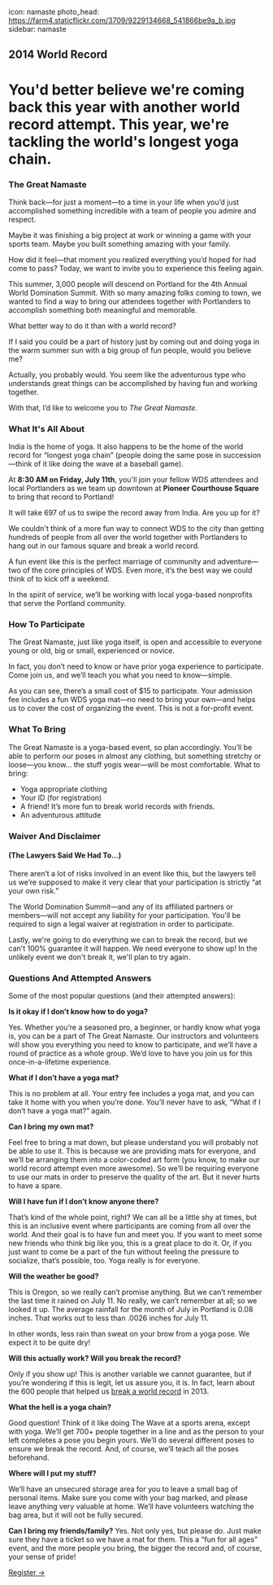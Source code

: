 icon: namaste
photo_head: https://farm4.staticflickr.com/3709/9229134668_541866be9a_b.jpg
sidebar: namaste

## 2014 World Record

# You'd better believe we're coming back this year with another world record attempt. This year, we're tackling the world's longest yoga chain.

<a name="namaste"></a>

<div class="zig-zags_blue"></div>

### The Great Namaste

Think back—for just a moment—to a time in your life when you’d just accomplished something incredible with a team of people you admire and respect.

Maybe it was finishing a big project at work or winning a game with your sports team. Maybe you built something amazing with your family.

How did it feel—that moment you realized everything you’d hoped for had come to pass?
Today, we want to invite you to experience this feeling again.

This summer, 3,000 people will descend on Portland for the 4th Annual World Domination Summit. With so many amazing folks coming to town, we wanted to find a way to bring our attendees together with Portlanders to accomplish something both meaningful and memorable.

What better way to do it than with a world record?

If I said you could be a part of history just by coming out and doing yoga in the warm summer sun with a big group of fun people, would you believe me?

Actually, you probably would. You seem like the adventurous type who understands great things can be accomplished by having fun and working together.

With that, I’d like to welcome you to *The Great Namaste*.

<a name="about"></a>

<div class="line-canvas"></div>

### What It's All About

India is the home of yoga. It also happens to be the home of the world record for “longest yoga chain” (people doing the same pose in succession—think of it like doing the wave at a baseball game).

At **8:30 AM on Friday, July 11th**, you'll join your fellow WDS attendees and local Portlanders as we team up downtown at **Pioneer Courthouse Square** to bring that record to Portland!

It will take 697 of us to swipe the record away from India. Are you up for it?

We couldn't think of a more fun way to connect WDS to the city than getting hundreds of people from all over the world together with Portlanders to hang out in our famous square and break a world record.

A fun event like this is the perfect marriage of community and adventure—two of the core principles of WDS. Even more, it’s the best way we could think of to kick off a weekend.

In the spirit of service, we’ll be working with local yoga-based nonprofits that serve the Portland community.

<a name="participate"></a>

<div class="line-canvas"></div>

### How To Participate

The Great Namaste, just like yoga itself, is open and accessible to everyone young or old, big or small, experienced or novice.

In fact, you don’t need to know or have prior yoga experience to participate. Come join us, and we’ll teach you what you need to know—simple.

As you can see, there’s a small cost of $15 to participate. Your admission fee includes a fun WDS yoga mat—no need to bring your own—and helps us to cover the cost of organizing the event. This is not a for-profit event.

<a name="bring"></a>

<div class="line-canvas"></div>

### What To Bring
The Great Namaste is a yoga-based event, so plan accordingly. You’ll be able to perform our poses in almost any clothing, but something stretchy or loose—you know… the stuff yogis wear—will be most comfortable.
What to bring:
* Yoga appropriate clothing
* Your ID (for registration)
* A friend! It’s more fun to break world records with friends.
* An adventurous attitude

<a name="waiver"></a>

<div class="line-canvas"></div>

### Waiver And Disclaimer
#### (The Lawyers Said We Had To…)

There aren’t a lot of risks involved in an event like this, but the lawyers tell us we’re supposed to make it very clear that your participation is strictly “at your own risk.”

The World Domination Summit—and any of its affiliated partners or members—will not accept any liability for your participation. You'll be required to sign a legal waiver at registration in order to participate.

Lastly, we're going to do everything we can to break the record, but we can't 100% guarantee it will happen. We need everyone to show up! In the unlikely event we don't break it, we'll plan to try again.

<a name="faq"></a>

<div class="line-canvas"></div>

### Questions And Attempted Answers

Some of the most popular questions (and their attempted answers):

**Is it okay if I don’t know how to do yoga?**

Yes. Whether you’re a seasoned pro, a beginner, or hardly know what yoga is, you can be a part of The Great Namaste. Our instructors and volunteers will show you everything you need to know to participate, and we’ll have a round of practice as a whole group. We’d love to have you join us for this once-in-a-lifetime experience.

**What if I don’t have a yoga mat?**

This is no problem at all. Your entry fee includes a yoga mat, and you can take it home with you when you’re done. You’ll never have to ask, “What if I don’t have a yoga mat?” again.

**Can I bring my own mat?**

Feel free to bring a mat down, but please understand you will probably not be able to use it. This is because we are providing mats for everyone, and we’ll be arranging them into a color-coded  art form (you know, to make our world record attempt even more awesome). So we’ll be requiring everyone to use our mats in order to preserve the quality of the art. But it never hurts to have a spare.

**Will I have fun if I don’t know anyone there?**

That’s kind of the whole point, right? We can all be a little shy at times, but this is an inclusive event where participants are coming from all over the world. And their goal is to have fun and meet you.
If you want to meet some new friends who think big like you, this is a great place to do it. Or, if you just want to come be a part of the fun without feeling the pressure to socialize, that’s possible, too. Yoga really is for everyone.

**Will the weather be good?**

This is Oregon, so we really can’t promise anything. But we can’t remember the last time it rained on July 11. No really, we can’t remember at all; so we looked it up. The average rainfall for the month of July in Portland is 0.08 inches. That works out to less than .0026 inches for July 11.

In other words, less rain than sweat on your brow from a yoga pose. We expect it to be quite dry!

**Will this actually work? Will you break the record?**

Only if you show up! This is another variable we cannot guarantee, but if you’re wondering if this is legit, let us assure you, it is. In fact, learn about the 600 people that helped us [break a world record](/2013-world-record) in 2013.

**What the hell is a yoga chain?**

Good question! Think of it like doing The Wave at a sports arena, except with yoga. We’ll get 700+ people together in a line and as the person to your left completes a pose you begin yours. We’ll do several different poses to ensure we break the record. And, of course, we’ll teach all the poses beforehand.

**Where will I put my stuff?**

We’ll have an unsecured storage area for you to leave a small bag of personal items. Make sure you come with your bag marked, and please leave anything very valuable at home. We’ll have volunteers watching the bag area, but it will not be fully secured.

**Can I bring my friends/family?**
Yes. Not only yes, but please do. Just make sure they have a ticket so we have a mat for them. This a “fun for all ages” event, and the more people you bring, the bigger the record and, of course, your sense of pride!

<a href="https://www.eventbrite.com/e/the-great-namaste-tickets-11603603691" class="button">Register &rarr;</a>
